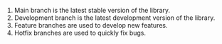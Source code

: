 1. Main branch is the latest stable version of the library.
2. Development branch is the latest development version of the library.
3. Feature branches are used to develop new features.
4. Hotfix branches are used to quickly fix bugs.
